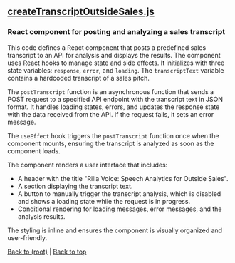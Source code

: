 ## [createTranscriptOutsideSales.js](createTranscriptOutsideSales.js)

### React component for posting and analyzing a sales transcript

This code defines a React component that posts a predefined sales transcript to an API for analysis and displays the results. The component uses React hooks to manage state and side effects. It initializes with three state variables: `response`, `error`, and `loading`. The `transcriptText` variable contains a hardcoded transcript of a sales pitch.

The `postTranscript` function is an asynchronous function that sends a POST request to a specified API endpoint with the transcript text in JSON format. It handles loading states, errors, and updates the response state with the data received from the API. If the request fails, it sets an error message.

The `useEffect` hook triggers the `postTranscript` function once when the component mounts, ensuring the transcript is analyzed as soon as the component loads.

The component renders a user interface that includes:
- A header with the title "Rilla Voice: Speech Analytics for Outside Sales".
- A section displaying the transcript text.
- A button to manually trigger the transcript analysis, which is disabled and shows a loading state while the request is in progress.
- Conditional rendering for loading messages, error messages, and the analysis results.

The styling is inline and ensures the component is visually organized and user-friendly.

[Back to (root)](#root) | [Back to top](#table-of-contents)
